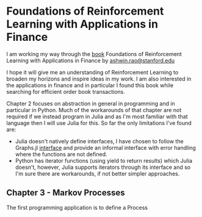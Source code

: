 # Foundations of Reinforcement Learning with Applications in Finance

I am working my way through the [book](https://stanford.edu/~ashlearn/RLForFinanceBook/book.pdf) Foundations of Reinforcement Learning with Applications in Finance by ashwin.rao@stanford.edu

I hope it will give me an understanding of Reinforcement Learning to broaden my horizons and inspire ideas in my work.  I am also interested in the applications in finance and in particular I found this book while searching for efficient order book transactions.

Chapter 2 focuses on abstraction in general in programming and in particular in Python.  Much of the workarounds of that chapter are not required if we instead program in Julia and as I'm most familiar with that language then I will use Julia for this.  So far the only limitations I've found are:
- Julia doesn't natively define interfaces, I have chosen to follow the Graphs.jl [interface](https://github.com/JuliaGraphs/Graphs.jl/blob/master/src/interface.jl) and provide an informal interface with error handling where the functions are not defined.
- Python has iterator functions (using yield to return results) which Julia doesn't, however, Julia supports iterators through its interface and so I'm sure there are workarounds, if not better simpler approaches.

## Chapter 3 - Markov Processes

The first programming application is to define a Process